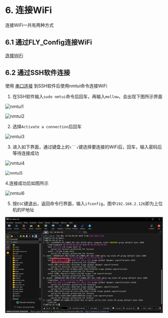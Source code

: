 

# 6. 连接WiFi

连接WiFi一共有两种方式

## 6.1 通过FLY_Config连接WiFi

[连接WiFi](/board/fly_pi/FLY_π_fly_config?id=_13-连接wifi "点击即可跳转")

## 6.2 通过SSH软件连接

使用 [串口连接](/board/fly_pi/FLY_π_ssh "点击即可跳转") 到SSH软件后使用nmtui命令连接WiFi

1. 在SSH软件输入`sudo nmtui`命令后回车，再输入`mellow`，会出现下图所示界面

![nmtui1](../../images/boards/fly_pi/nmtui1.png)

![nmtui2](../../images/boards/fly_pi/nmtui2.png)

2. 选择`Activate a connection`后回车

![nmtui3](../../images/boards/fly_pi/nmtui6.png)

3. 进入如下界面，通过键盘上的`↑``↓`键选择要连接的WiFi后，回车，输入密码后等待连接成功

![nmtui4](../../images/boards/fly_pi/nmtui4.png)

<img src="../../images/boards/fly_pi/nmtui5.png" alt="nmtui5" style="zoom:90%;" />

4.连接成功后如图所示

![nmtui6](../../images/boards/fly_pi/nmtui6.png)

5. 按`ESC`键退出，返回命令行界面，输入`ifconfig`，图中`192.168.2.126`即为上位机的IP地址

![nmtui7](../../images/boards/fly_pi/nmtui7.png)

